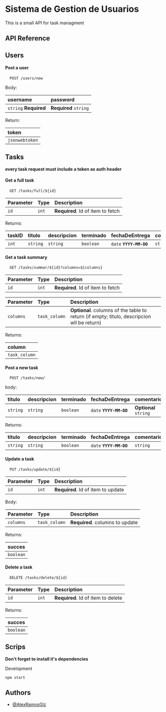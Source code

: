 # Sistema de Gestion de Usuarios

This is a small API for task managment

## API Reference

## Users

#### Post a user

```http
  POST /users/new
```

Body:

| username              | password              |
| :-------------------- | :-------------------- |
| `string` **Required** | **Required** `string` |

Return:

| token          |
| :------------- |
| `jsonwebtoken` |

## Tasks

**every task request must include a token as auth header**

#### Get a full task

```http
  GET /tasks/full/${id}
```

| Parameter | Type  | Description                       |
| :-------- | :---- | :-------------------------------- |
| `id`      | `int` | **Required**. Id of item to fetch |

Returns:

| taskID | titulo   | descripcion | terminado | fechaDeEntrega          | comentarios | responsable | tags     | username |
| :----- | :------- | :---------- | --------- | ----------------------- | ----------- | ----------- | -------- | -------- |
| `int`  | `string` | `string`    | `boolean` | `date` **`YYYY-MM-DD`** | `string`    | `string`    | `string` | `string` |

#### Get a task summary

```http
  GET /tasks/summar/${id}?columns=${columns}
```

| Parameter | Type  | Description                       |
| :-------- | :---- | :-------------------------------- |
| `id`      | `int` | **Required**. Id of item to fetch |

| Parameter | Type          | Description                                                                                |
| :-------- | :------------ | :----------------------------------------------------------------------------------------- |
| `columns` | `task_column` | **Optional**. columns of the table to return (if empty; titulo, descripcion wll be return) |

Returns:

| column        |
| :------------ |
| `task_column` |

#### Post a new task

```http
  POST /tasks/new/
```

body:

| titulo   | descripcion | terminado | fechaDeEntrega          | comentarios           | responsable          | tags                 |
| :------- | :---------- | --------- | ----------------------- | --------------------- | -------------------- | -------------------- |
| `string` | `string`    | `boolean` | `date` **`YYYY-MM-DD`** | **Optional** `string` | **Optional**`string` | **Optional**`string` |

Returns:

| titulo   | descripcion | terminado | fechaDeEntrega          | comentarios | responsable | tags     | username |
| :------- | :---------- | --------- | ----------------------- | ----------- | ----------- | -------- | -------- |
| `string` | `string`    | `boolean` | `date` **`YYYY-MM-DD`** | `string`    | `string`    | `string` | `string` |

#### Update a task

```http
  PUT /tasks/update/${id}
```

| Parameter | Type  | Description                        |
| :-------- | :---- | :--------------------------------- |
| `id`      | `int` | **Required**. Id of item to update |

Body:

| Parameter | Type          | Description                     |
| :-------- | :------------ | :------------------------------ |
| `columns` | `task_column` | **Required**. columns to update |

Returns:

| succes    |
| :-------- |
| `boolean` |

#### Delete a task

```http
  DELETE /tasks/delete/${id}
```

| Parameter | Type  | Description                        |
| :-------- | :---- | :--------------------------------- |
| `id`      | `int` | **Required**. Id of item to delete |

Returns:

| succes    |
| :-------- |
| `boolean` |

## Scrips

**Don't forget to install it's dependencies**

Development

    npm start

## Authors

- [@AlexRamosGlz](https://github.com/AlexRamosGlz)
